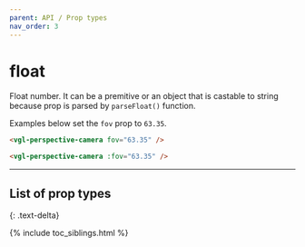```yaml
---
parent: API / Prop types
nav_order: 3
---
```


# float
Float number. It can be a premitive or an object that is castable to string because
prop is parsed by `parseFloat()` function.

Examples below set the `fov` prop to `63.35`.

```html
<vgl-perspective-camera fov="63.35" />
```

```html
<vgl-perspective-camera :fov="63.35" />
```

---

## List of prop types
{: .text-delta}

{% include toc_siblings.html %}
